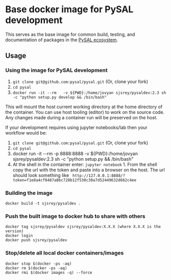 # Base docker image for PySAL development

This serves as the base image for common build, testing, and documentation of packages in the [PySAL ecosystem](http://pysal.org).


## Usage

### Using the image for PySAL development

1. `git clone git@github.com:pysal/pysal.git` (Or, clone your fork)
2. `cd pysal`
3. `docker run -it --rm   -v ${PWD}:/home/jovyan sjsrey/pysaldev:2.3 sh -c "python setup.py develop && /bin/bash"`

This will mount the host current working directory at the home directory of the container. You can use host tooling (editor) to work on the source code. Any changes made during a container run will be preserved on the host.

If your development requires using jupyter notebooks/lab then your workflow would be:

1. `git clone git@github.com:pysal/pysal.git` (Or, clone your fork)
2. `cd pysal`
1. 	docker run -it --rm  -p 8888:8888 -v ${PWD}:/home/jovyan sjsrey/pysaldev:2.3 sh -c "python setup.py && /bin/bash"
1. At the shell in the container enter: `jupyter notebook` 1. From the shell copy the url with the token and paste into a browser on the host. The url should look something like ` http://127.0.0.1:8888/?token=f1e8a4cf0487a8bc728b12f530c30a7d52449632d662c4ee`


### Building the image

`docker build -t sjsrey/pysaldev .`

### Push the built image to docker hub to share with others

```
docker tag sjsrey/pysaldev sjsrey/pysaldev:X.X.X (where X.X.X is the version)
docker login
docker push sjsrey/pysaldev
```

### Stop/delete all local docker containers/images

```
docker stop $(docker -ps -aq)
docker rm $(docker -ps -aq)
docker rmi $(docker images -q) --force

```





